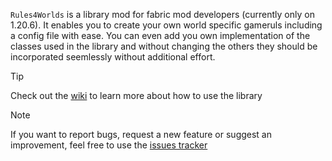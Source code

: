 `Rules4Worlds` is a library mod for fabric mod developers (currently only on 1.20.6). 
It enables you to create your own world specific gameruls including a config file with ease. 
You can even add you own implementation of the classes used in the library and without changing 
the others they should be incorporated seemlessly without additional effort.
> [!TIP]
> Check out the [wiki](https://github.com/EternalFlame06/Rules4Worlds/wiki) to learn more about how to use the library

> [!NOTE]
> If you want to report bugs, request a new feature or suggest an improvement, feel free to use the [issues tracker](https://github.com/EternalFlame06/Rules4Worlds/issues)
